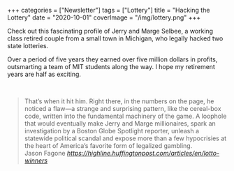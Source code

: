 +++
categories = ["Newsletter"]
tags = ["Lottery"]
title = "Hacking the Lottery"
date = "2020-10-01"
coverImage = "/img/lottery.png"
+++

Check out this fascinating profile of Jerry and Marge Selbee, a working class retired couple from a small town in Michigan, who legally hacked two state lotteries.

<!--more-->

Over a period of five years they earned over five million dollars in profits, outsmarting a team of MIT students along the way. I hope my retirement years are half as exciting.

<br>

<blockquote class="quoteback" darkmode="" data-title="The%20Lottery%20Hackers" data-author="Jason Fagone" cite="https://highline.huffingtonpost.com/articles/en/lotto-winners">
                      That’s when it hit him. Right there, in the numbers on the page, he noticed a flaw—a strange and surprising pattern, like the cereal-box code, written into the fundamental machinery of the game. A loophole that would eventually make Jerry and Marge millionaires, spark an investigation by a Boston Globe Spotlight reporter, unleash a statewide political scandal and expose more than a few hypocrisies at the heart of America’s favorite form of legalized gambling.
                      <footer>Jason Fagone <cite><a href="https://highline.huffingtonpost.com/articles/en/lotto-winners">https://highline.huffingtonpost.com/articles/en/lotto-winners</a></cite></footer>
                      </blockquote>
                      <script note="" src="https://cdn.jsdelivr.net/gh/Blogger-Peer-Review/quotebacks@1/quoteback.js"></script>
